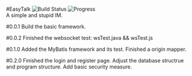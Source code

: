 #EasyTalk
![Build Status](https://travis-ci.org/stupidchen/EasyTalk.svg?branch=master)
![Progress](http://progressed.io/bar/25?title=progress) 
</br>
A simple and stupid IM.

#0.0.1
Build the basic framework.

#0.0.2
Finished the websocket test: wsTest.java && wsTest.js

#0.1.0
Added the MyBatis framework and its test. Finished a origin mapper.

#0.2.0
Finished the login and register page. Adjust the database structrue and program structure.
Add basic security measure.

